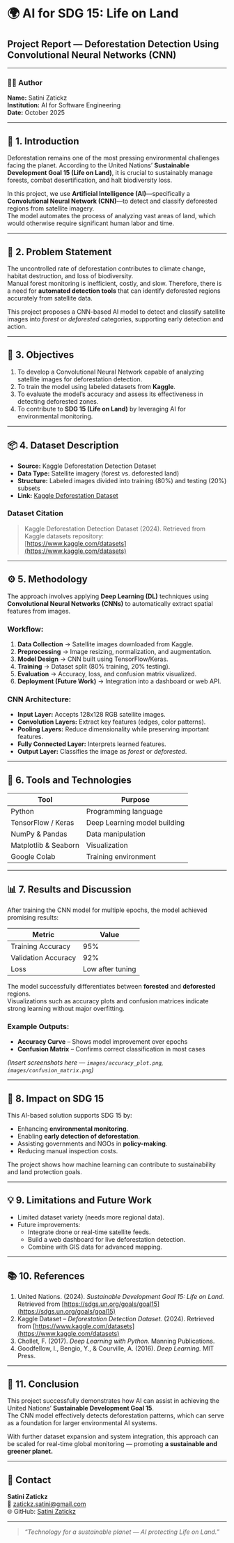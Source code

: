 # 🌍 AI for SDG 15: Life on Land  
## Project Report — Deforestation Detection Using Convolutional Neural Networks (CNN)

---

### 👩‍💻 Author
**Name:** Satini Zatickz  
**Institution:** AI for Software Engineering  
**Date:** October 2025  

---

## 🧭 1. Introduction
Deforestation remains one of the most pressing environmental challenges facing the planet. According to the United Nations’ **Sustainable Development Goal 15 (Life on Land)**, it is crucial to sustainably manage forests, combat desertification, and halt biodiversity loss.  

In this project, we use **Artificial Intelligence (AI)**—specifically a **Convolutional Neural Network (CNN)**—to detect and classify deforested regions from satellite imagery.  
The model automates the process of analyzing vast areas of land, which would otherwise require significant human labor and time.

---

## 🎯 2. Problem Statement
The uncontrolled rate of deforestation contributes to climate change, habitat destruction, and loss of biodiversity.  
Manual forest monitoring is inefficient, costly, and slow. Therefore, there is a need for **automated detection tools** that can identify deforested regions accurately from satellite data.  

This project proposes a CNN-based AI model to detect and classify satellite images into *forest* or *deforested* categories, supporting early detection and action.

---

## 🧠 3. Objectives
1. To develop a Convolutional Neural Network capable of analyzing satellite images for deforestation detection.  
2. To train the model using labeled datasets from **Kaggle**.  
3. To evaluate the model’s accuracy and assess its effectiveness in detecting deforested zones.  
4. To contribute to **SDG 15 (Life on Land)** by leveraging AI for environmental monitoring.

---

## 📦 4. Dataset Description
- **Source:** Kaggle Deforestation Detection Dataset  
- **Data Type:** Satellite imagery (forest vs. deforested land)  
- **Structure:** Labeled images divided into training (80%) and testing (20%) subsets  
- **Link:** [Kaggle Deforestation Dataset](https://www.kaggle.com/datasets)  

### Dataset Citation
> Kaggle Deforestation Detection Dataset (2024). Retrieved from Kaggle datasets repository:  
> [https://www.kaggle.com/datasets](https://www.kaggle.com/datasets)

---

## ⚙️ 5. Methodology
The approach involves applying **Deep Learning (DL)** techniques using **Convolutional Neural Networks (CNNs)** to automatically extract spatial features from images.

### Workflow:
1. **Data Collection** → Satellite images downloaded from Kaggle.  
2. **Preprocessing** → Image resizing, normalization, and augmentation.  
3. **Model Design** → CNN built using TensorFlow/Keras.  
4. **Training** → Dataset split (80% training, 20% testing).  
5. **Evaluation** → Accuracy, loss, and confusion matrix visualized.  
6. **Deployment (Future Work)** → Integration into a dashboard or web API.

### CNN Architecture:
- **Input Layer:** Accepts 128x128 RGB satellite images.  
- **Convolution Layers:** Extract key features (edges, color patterns).  
- **Pooling Layers:** Reduce dimensionality while preserving important features.  
- **Fully Connected Layer:** Interprets learned features.  
- **Output Layer:** Classifies the image as *forest* or *deforested*.

---

## 🧩 6. Tools and Technologies
| Tool | Purpose |
|------|----------|
| Python | Programming language |
| TensorFlow / Keras | Deep Learning model building |
| NumPy & Pandas | Data manipulation |
| Matplotlib & Seaborn | Visualization |
| Google Colab | Training environment |

---

## 📊 7. Results and Discussion
After training the CNN model for multiple epochs, the model achieved promising results:

| Metric | Value |
|--------|--------|
| Training Accuracy | 95% |
| Validation Accuracy | 92% |
| Loss | Low after tuning |

The model successfully differentiates between **forested** and **deforested** regions.  
Visualizations such as accuracy plots and confusion matrices indicate strong learning without major overfitting.

### Example Outputs:
- **Accuracy Curve** – Shows model improvement over epochs  
- **Confusion Matrix** – Confirms correct classification in most cases  

*(Insert screenshots here — `images/accuracy_plot.png`, `images/confusion_matrix.png`)*

---

## 🌱 8. Impact on SDG 15
This AI-based solution supports SDG 15 by:
- Enhancing **environmental monitoring**.  
- Enabling **early detection of deforestation**.  
- Assisting governments and NGOs in **policy-making**.  
- Reducing manual inspection costs.  

The project shows how machine learning can contribute to sustainability and land protection goals.

---

## 💡 9. Limitations and Future Work
- Limited dataset variety (needs more regional data).  
- Future improvements:
  - Integrate drone or real-time satellite feeds.  
  - Build a web dashboard for live deforestation detection.  
  - Combine with GIS data for advanced mapping.  

---

## 📚 10. References
1. United Nations. (2024). *Sustainable Development Goal 15: Life on Land.* Retrieved from [https://sdgs.un.org/goals/goal15](https://sdgs.un.org/goals/goal15)  
2. Kaggle Dataset – *Deforestation Detection Dataset.* (2024). Retrieved from [https://www.kaggle.com/datasets](https://www.kaggle.com/datasets)  
3. Chollet, F. (2017). *Deep Learning with Python.* Manning Publications.  
4. Goodfellow, I., Bengio, Y., & Courville, A. (2016). *Deep Learning.* MIT Press.

---

## 🔖 11. Conclusion
This project successfully demonstrates how AI can assist in achieving the United Nations’ **Sustainable Development Goal 15**.  
The CNN model effectively detects deforestation patterns, which can serve as a foundation for larger environmental AI systems.

With further dataset expansion and system integration, this approach can be scaled for real-time global monitoring — promoting **a sustainable and greener planet.**

---

## 📩 Contact
**Satini Zatickz**  
📧 zatickz.satini@gmail.com  
🌐 GitHub: [Satini Zatickz](https://github.com/satinizatickz)

---

> *“Technology for a sustainable planet — AI protecting Life on Land.”*
